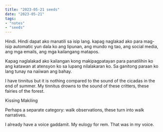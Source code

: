 ```yaml
---
title: "2023-05-21 seeds"
date: "2023-05-21"
tags:
- "notes"
- "seeds"
---
```


Hindi. Hindi dapat ako manatili sa isip lang. kapag naglakad ako para mag-isip automatic yun dala ko ang lipunan, ang mundo ng tao, ang social media, ang mga emails, ang mga kailangang matapos.

Kapag naglalakad ako kailangan kong makipagpatayan para panatilihin ko ang katawan at atensyon ko sa lupang nilalakaran ko. Sa ganitong paraan ko lang tunay na naiiwan ang bahay.

I have tinnitus but it is nothing compared to the sound of the cicadas in the end of summer. My tinnitus drowns to the sound of these critters, these fairies of the forest.

Kissing Makiling

Perhaps a separate category: walk observations, these turn into walk narratives.

I already have a voice gaddamit. My eulogy for rem. That was in my voice.